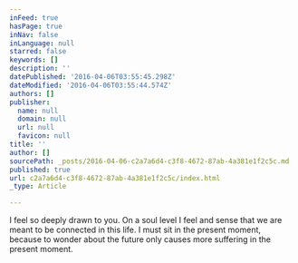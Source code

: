 ```yaml
---
inFeed: true
hasPage: true
inNav: false
inLanguage: null
starred: false
keywords: []
description: ''
datePublished: '2016-04-06T03:55:45.298Z'
dateModified: '2016-04-06T03:55:44.574Z'
authors: []
publisher:
  name: null
  domain: null
  url: null
  favicon: null
title: ''
author: []
sourcePath: _posts/2016-04-06-c2a7a6d4-c3f8-4672-87ab-4a381e1f2c5c.md
published: true
url: c2a7a6d4-c3f8-4672-87ab-4a381e1f2c5c/index.html
_type: Article

---
```

I feel so deeply drawn to you. On a soul
level I feel and sense that we are meant to be connected in this life. I must
sit in the present moment, because to wonder about the future only causes more
suffering in the present moment.